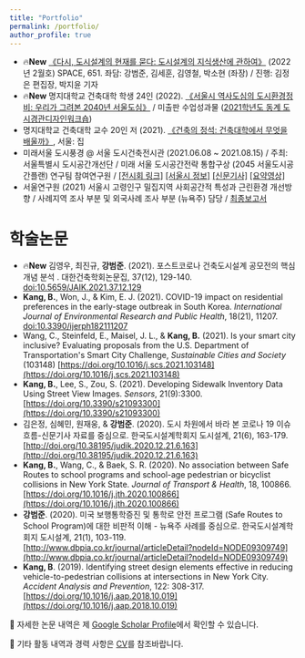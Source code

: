 ```yaml
---
title: "Portfolio"
permalink: /portfolio/
author_profile: true
---
```


* 🔥**New** [《다시, 도시설계의 현재를 묻다: 도시설계의 지식생산에 관하여》](https://vmspace.com/report/report_view.html?base_seq=MTkxNg==) (2022년 2월호) SPACE, 651. 좌담: 강범준, 김세훈, 김영철, 박소현 (좌장) / 진행: 김정은 편집장, 박지윤 기자
* 🔥**New** 명지대학교 건축대학 학생 24인 (2022). [《서울시 역사도심의 도시환경정비: 우리가 그려본 2040년 서울도심》](https://s3.us-west-2.amazonaws.com/secure.notion-static.com/4d7b5c00-b933-4505-b26d-7716af29fd7c/220112_CAMU_%EB%8F%99%EA%B3%84_%EC%84%9C%EC%9A%B8%EB%8F%84%EC%8B%9C%ED%99%98%EA%B2%BD%EC%A0%95%EB%B9%84_%EC%B5%9C%EC%A2%85%EB%B3%B4%EA%B3%A0%EC%84%9C_s.pdf?X-Amz-Algorithm=AWS4-HMAC-SHA256&X-Amz-Content-Sha256=UNSIGNED-PAYLOAD&X-Amz-Credential=AKIAT73L2G45EIPT3X45%2F20220205%2Fus-west-2%2Fs3%2Faws4_request&X-Amz-Date=20220205T084210Z&X-Amz-Expires=86400&X-Amz-Signature=322a580e375a7d6821a8ab436a0fc68ae4cff849fc0f0b1936fdd7e68cb6385f&X-Amz-SignedHeaders=host&response-content-disposition=filename%20%3D%22220112_CAMU_%25EB%258F%2599%25EA%25B3%2584_%25EC%2584%259C%25EC%259A%25B8%25EB%258F%2584%25EC%258B%259C%25ED%2599%2598%25EA%25B2%25BD%25EC%25A0%2595%25EB%25B9%2584_%25EC%25B5%259C%25EC%25A2%2585%25EB%25B3%25B4%25EA%25B3%25A0%25EC%2584%259C_s.pdf%22&x-id=GetObject) / 미출판 수업성과물 ([2021학년도 동계 도시경관디자인워크숍](https://complete-road-66f.notion.site/Understanding-Seoul-Downtown-Renewal-Projects-070329f921a7408e98216b338e1b3e5a))
* 명지대학교 건축대학 교수 20인 저 (2021). [《건축의 정석: 건축대학에서 무엇을 배울까》](http://www.yes24.com/Product/Goods/105103688), 서울: 집
* 미래서울 도시풍경 @ 서울 도시건축전시관 (2021.06.08 ~ 2021.08.15) / 주최: 서울특별시 도시공간개선단 / 미래 서울 도시공간전략 통합구상 (2045 서울도시공간플랜) 연구팀 참여연구원 / [[전시회 링크]](https://sca.seoul.go.kr/seoulhour/site/urbanArch/exhibition/exhibitNow/421) [[서울시 정보]](https://news.seoul.go.kr/citybuild/archives/513005) [[신문기사]](https://news.joins.com/article/24086008) [[요약영상]](https://www.youtube.com/watch?v=hFyG75uMIQI)
* 서울연구원 (2021) 서울시 고령인구 밀집지역 사회공간적 특성과 근린환경 개선방향 / 사례지역 조사 부분 및 외국사례 조사 부분 (뉴욕주) 담당 / [최종보고서](http://www.si.re.kr/node/65066)

# 학술논문
* 🔥**New** 김영우, 최진규, **강범준**. (2021). 포스트코로나 건축도시설계 공모전의 핵심개념 분석 . 대한건축학회논문집, 37(12), 129-140. [doi:10.5659/JAIK.2021.37.12.129](https://www.kci.go.kr/kciportal/ci/sereArticleSearch/ciSereArtiView.kci?sereArticleSearchBean.artiId=ART002787101)
* **Kang, B.**, Won, J., & Kim, E. J. (2021). COVID-19 impact on residential preferences in the early-stage outbreak in South Korea. *International Journal of Environmental Research and Public Health*, 18(21), 11207. [doi:10.3390/ijerph182111207](https://doi.org/10.3390/ijerph182111207)
* Wang, C., Steinfeld, E., Maisel, J. L., & **Kang, B.** (2021). Is your smart city inclusive? Evaluating proposals from the U.S. Department of Transportation's Smart City Challenge, *Sustainable Cities and Society* (103148) [https://doi.org/10.1016/j.scs.2021.103148](https://doi.org/10.1016/j.scs.2021.103148)
* **Kang, B.**, Lee, S., Zou, S. (2021). Developing Sidewalk Inventory Data Using Street View Images. *Sensors*, 21(9):3300. [https://doi.org/10.3390/s21093300](https://doi.org/10.3390/s21093300) 
* 김은정, 심혜민, 원재웅, & **강범준**. (2020). 도시 차원에서 바라 본 코로나 19 이슈 흐름-신문기사 자료를 중심으로. 한국도시설계학회지 도시설계, 21(6), 163-179. [http://doi.org/10.38195/judik.2020.12.21.6.163](http://doi.org/10.38195/judik.2020.12.21.6.163)
* **Kang, B.**, Wang, C., & Baek, S. R. (2020). No association between Safe Routes to school programs and school-age pedestrian or bicyclist collisions in New York State. *Journal of Transport & Health*, 18, 100866. [https://doi.org/10.1016/j.jth.2020.100866](https://doi.org/10.1016/j.jth.2020.100866)
* **강범준**. (2020). 미국 보행통학증진 및 통학로 안전 프로그램 (Safe Routes to School Program)에 대한 비판적 이해 - 뉴욕주 사례를 중심으로. 한국도시설계학회지 도시설계, 21(1), 103-119. [http://www.dbpia.co.kr/journal/articleDetail?nodeId=NODE09309749](http://www.dbpia.co.kr/journal/articleDetail?nodeId=NODE09309749)
* **Kang, B**. (2019). Identifying street design elements effective in reducing vehicle-to-pedestrian collisions at intersections in New York City. *Accident Analysis and Prevention*, 122: 308-317. [https://doi.org/10.1016/j.aap.2018.10.019](https://doi.org/10.1016/j.aap.2018.10.019)

📰 자세한 논문 내역은 제 [Google Scholar Profile](https://scholar.google.com/citations?hl=en&user=OgXBE_4AAAAJ&view_op=list_works&sortby=pubdate)에서 확인할 수 있습니다.

📑 기타 활동 내역과 경력 사항은 [CV](https://docs.google.com/document/d/1taio6Weqx4-L7HkPty6WoQpgZYEDqC3TdxDGAQN0uIo/edit?usp=sharing)를 참조바랍니다.

<!--
{% include base_path %}

{% for post in site.portfolio %}
  {% include archive-single.html %}
{% endfor %}
-->
